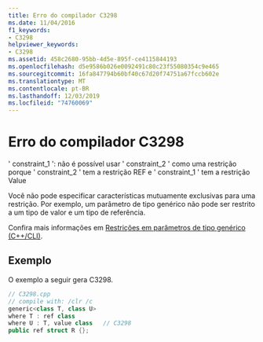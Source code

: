 ```yaml
---
title: Erro do compilador C3298
ms.date: 11/04/2016
f1_keywords:
- C3298
helpviewer_keywords:
- C3298
ms.assetid: 458c2680-95bb-4d5e-895f-ce4115844193
ms.openlocfilehash: d5e9586b026e0092491c80c23f55080354c9e465
ms.sourcegitcommit: 16fa847794b60bf40c67d20f74751a67fccb602e
ms.translationtype: MT
ms.contentlocale: pt-BR
ms.lasthandoff: 12/03/2019
ms.locfileid: "74760069"
---
```

# <a name="compiler-error-c3298"></a>Erro do compilador C3298

' constraint_1 ': não é possível usar ' constraint_2 ' como uma restrição porque ' constraint_2 ' tem a restrição REF e ' constraint_1 ' tem a restrição Value

Você não pode especificar características mutuamente exclusivas para uma restrição. Por exemplo, um parâmetro de tipo genérico não pode ser restrito a um tipo de valor e um tipo de referência.

Confira mais informações em [Restrições em parâmetros de tipo genérico (C++/CLI)](../../extensions/constraints-on-generic-type-parameters-cpp-cli.md).

## <a name="example"></a>Exemplo

O exemplo a seguir gera C3298.

```cpp
// C3298.cpp
// compile with: /clr /c
generic<class T, class U>
where T : ref class
where U : T, value class   // C3298
public ref struct R {};
```
